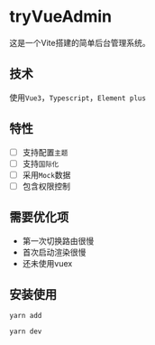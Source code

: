 # tryVueAdmin
这是一个Vite搭建的简单后台管理系统。

## 技术
使用`Vue3`，`Typescript`，`Element plus`

## 特性
- [ ] 支持配置`主题`
- [ ] 支持`国际化`
- [ ] 采用`Mock`数据
- [ ] 包含权限控制

## 需要优化项
- 第一次切换路由很慢
- 首次启动渲染很慢
- 还未使用vuex

## 安装使用
```
yarn add

yarn dev
```
